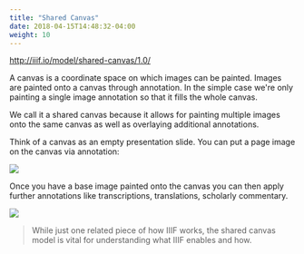 ```yaml
---
title: "Shared Canvas"
date: 2018-04-15T14:48:32-04:00
weight: 10
---
```


<!-- #backlog:580 harmonize with language from presentation/canvas.md -->

http://iiif.io/model/shared-canvas/1.0/

A canvas is a coordinate space on which images can be painted. Images are painted onto a canvas through annotation. In the simple case we're only painting a single image annotation so that it fills the whole canvas.

We call it a shared canvas because it allows for painting multiple images onto the same canvas as well as overlaying additional annotations.

Think of a canvas as an empty presentation slide. You can put a page image on the canvas via annotation:

![](/images/presentation-shared-canvas.png)

Once you have a base image painted onto the canvas you can then apply further annotations like transcriptions, translations, scholarly commentary.

![](/images/presentation-shared-canvas-annotation.png)

> While just one related piece of how IIIF works, the shared canvas model is vital for understanding what IIIF enables and how.
